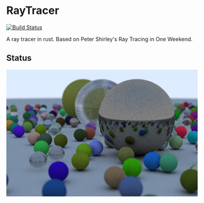 RayTracer
===

[![Build Status](https://travis-ci.org/ranveeraggarwal/rust-raytracer.svg?branch=master)](https://travis-ci.org/ranveeraggarwal/rust-raytracer)

A ray tracer in rust. Based on Peter Shirley's Ray Tracing in One Weekend.

## Status

![Spheres](outputs/basic_sphere.jpg "Spheres")